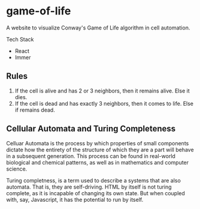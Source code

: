 # game-of-life
A website to visualize Conway's Game of Life algorithm in cell automation.

Tech Stack
* React
* Immer

 ## Rules
 1. If the cell is alive and has 2 or 3 neighbors, then it remains alive. Else it dies.
 2. If the cell is dead and has exactly 3 neighbors, then it comes to life. Else if remains dead.

## Cellular Automata and Turing Completeness
Celluar Automata is the process by which properties of small components dictate how the entirety of the structure of which they are a part will behave in a subsequent generation. This process can be found in real-world biological and chemical patterns, as well as in mathematics and computer science.

 Turing completness, is a term used to describe a systems that are also automata. That is, they are self-driving. HTML by itself is not turing complete, as it is incapable of changing its own state. But when coupled with, say, Javascript, it has the potential to run by itself.


